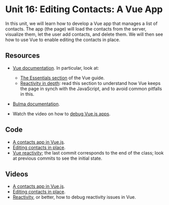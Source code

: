 # Unit 16: Editing Contacts: A Vue App

In this unit, we will learn how to develop a Vue app that manages a list of contacts.  The app (the page) will load the contacts from the server, visualize them, let the user add contacts, and delete them.  We will then see how to use Vue to enable editing the contacts in place. 

## Resources

* [Vue documentation](https://vuejs.org/v2/guide/installation.html).  In particular, look at: 
    * [The Essentials section](https://vuejs.org/v2/guide/installation.html) of the Vue guide. 
    * [Reactivity in depth](https://vuejs.org/v2/guide/reactivity.html): read this section to understand how Vue keeps the page in synch with the JavaScript, and to avoid common pitfalls in this. 

* [Bulma documentation](https://bulma.io/documentation/overview/).

* Watch the video on how to [debug Vue.js apps](howto2.md).

## Code

* [A contacts app in Vue.js](https://bitbucket.org/luca_de_alfaro/lecture_vue_contacts/).
* [Editing contacts in place](https://bitbucket.org/luca_de_alfaro/vue_contacts_edit_in_place/).
* [Vue reactivity](https://bitbucket.org/luca_de_alfaro/vue_reactivity/); the last commit corresponds to the end of the class; look at previous commits to see the initial state. 

## Videos

* [A contacts app in Vue.js](https://youtu.be/Qh3xUZWsqR4).
* [Editing contacts in place](https://youtu.be/gi7EDFLvXyA). 
* [Reactivity](https://youtu.be/4Rc_33ee9Yc), or better, how to debug reactivity issues in Vue. 
